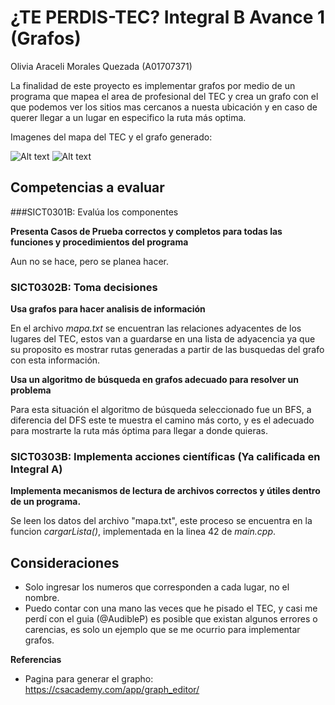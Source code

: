 # ¿TE PERDIS-TEC? Integral B Avance 1 (Grafos)
Olivia Araceli Morales Quezada (A01707371)

La finalidad de este proyecto es implementar grafos por medio de un programa que mapea el area de profesional del TEC y crea un grafo con el que podemos ver los sitios mas cercanos a nuesta ubicación y en caso de querer llegar a un lugar en especifico la ruta más optima. 

Imagenes del mapa del TEC y el grafo generado:

![Alt text]()
![Alt text]()

## Competencias a evaluar

###SICT0301B: Evalúa los componentes

**Presenta Casos de Prueba correctos y completos para todas las funciones y procedimientos del programa**

Aun no se hace, pero se planea hacer.

### SICT0302B: Toma decisiones

**Usa grafos para hacer analisis de información** 

En el archivo _mapa.txt_ se encuentran las relaciones adyacentes de los lugares del TEC, estos van a guardarse en una lista de adyacencia ya que su proposito es mostrar rutas generadas a partir de las busquedas del grafo con esta información. 

**Usa un algoritmo de búsqueda en grafos adecuado para resolver un problema**

Para esta situación el algoritmo de búsqueda seleccionado fue un BFS, a diferencia del DFS este te muestra el camino más corto, y es el adecuado para mostrarte la ruta más óptima para llegar a donde quieras. 

### SICT0303B: Implementa acciones científicas (Ya calificada en Integral A)

**Implementa mecanismos de lectura de archivos correctos y útiles dentro de un programa.** 

Se leen los datos del archivo "mapa.txt", este proceso se encuentra en la funcion _cargarLista()_, implementada en la linea 42 de _main.cpp_.

## Consideraciones
- Solo ingresar los numeros que corresponden a cada lugar, no el nombre.
- Puedo contar con una mano las veces que he pisado el TEC, y casi me perdí con el guia (@AudibleP) es posible que existan algunos errores o carencias, es solo un ejemplo que se me ocurrio para implementar grafos.

**Referencias**

- Pagina para generar el grapho: https://csacademy.com/app/graph_editor/ 